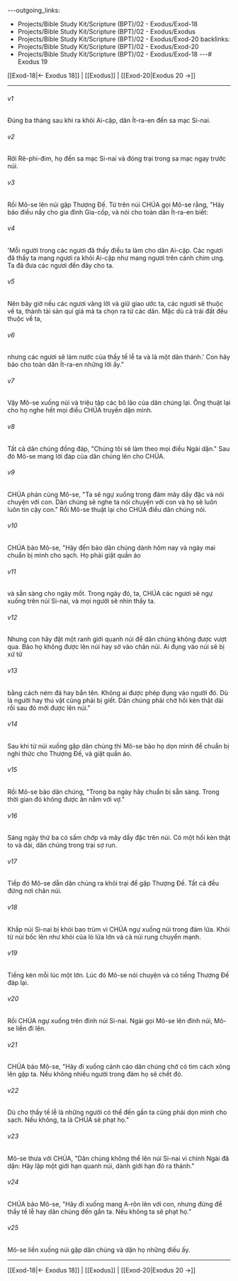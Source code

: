 ---outgoing_links:
  - Projects/Bible Study Kit/Scripture (BPT)/02 - Exodus/Exod-18
  - Projects/Bible Study Kit/Scripture (BPT)/02 - Exodus/Exodus
  - Projects/Bible Study Kit/Scripture (BPT)/02 - Exodus/Exod-20
backlinks:
  - Projects/Bible Study Kit/Scripture (BPT)/02 - Exodus/Exod-20
  - Projects/Bible Study Kit/Scripture (BPT)/02 - Exodus/Exod-18
---# Exodus 19

[[Exod-18|← Exodus 18]] | [[Exodus]] | [[Exod-20|Exodus 20 →]]
***



###### v1 
Đúng ba tháng sau khi ra khỏi Ai-cập, dân Ít-ra-en đến sa mạc Si-nai. 

###### v2 
Rời Rê-phi-đim, họ đến sa mạc Si-nai và đóng trại trong sa mạc ngay trước núi. 

###### v3 
Rồi Mô-se lên núi gặp Thượng Đế. Từ trên núi CHÚA gọi Mô-se rằng, "Hãy bảo điều nầy cho gia đình Gia-cốp, và nói cho toàn dân Ít-ra-en biết: 

###### v4 
'Mỗi người trong các ngươi đã thấy điều ta làm cho dân Ai-cập. Các ngươi đã thấy ta mang ngươi ra khỏi Ai-cập như mang ngươi trên cánh chim ưng. Ta đã đưa các ngươi đến đây cho ta. 

###### v5 
Nên bây giờ nếu các ngươi vâng lời và giữ giao ước ta, các ngươi sẽ thuộc về ta, thành tài sản quí giá mà ta chọn ra từ các dân. Mặc dù cả trái đất đều thuộc về ta, 

###### v6 
nhưng các ngươi sẽ làm nước của thầy tế lễ ta và là một dân thánh.' Con hãy bảo cho toàn dân Ít-ra-en những lời ấy." 

###### v7 
Vậy Mô-se xuống núi và triệu tập các bô lão của dân chúng lại. Ông thuật lại cho họ nghe hết mọi điều CHÚA truyền dặn mình. 

###### v8 
Tất cả dân chúng đồng đáp, "Chúng tôi sẽ làm theo mọi điều Ngài dặn." Sau đó Mô-se mang lời đáp của dân chúng lên cho CHÚA. 

###### v9 
CHÚA phán cùng Mô-se, "Ta sẽ ngự xuống trong đám mây dầy đặc và nói chuyện với con. Dân chúng sẽ nghe ta nói chuyện với con và họ sẽ luôn luôn tin cậy con." Rồi Mô-se thuật lại cho CHÚA điều dân chúng nói. 

###### v10 
CHÚA bảo Mô-se, "Hãy đến bảo dân chúng dành hôm nay và ngày mai chuẩn bị mình cho sạch. Họ phải giặt quần áo 

###### v11 
và sẵn sàng cho ngày mốt. Trong ngày đó, ta, CHÚA các ngươi sẽ ngự xuống trên núi Si-nai, và mọi người sẽ nhìn thấy ta. 

###### v12 
Nhưng con hãy đặt một ranh giới quanh núi để dân chúng không được vượt qua. Bảo họ không được lên núi hay sờ vào chân núi. Ai đụng vào núi sẽ bị xử tử 

###### v13 
bằng cách ném đá hay bắn tên. Không ai được phép đụng vào người đó. Dù là người hay thú vật cũng phải bị giết. Dân chúng phải chờ hồi kèn thật dài rồi sau đó mới được lên núi." 

###### v14 
Sau khi từ núi xuống gặp dân chúng thì Mô-se bảo họ dọn mình để chuẩn bị nghi thức cho Thượng Đế, và giặt quần áo. 

###### v15 
Rồi Mô-se bảo dân chúng, "Trong ba ngày hãy chuẩn bị sẵn sàng. Trong thời gian đó không được ăn nằm với vợ." 

###### v16 
Sáng ngày thứ ba có sấm chớp và mây dầy đặc trên núi. Có một hồi kèn thật to và dài, dân chúng trong trại sợ run. 

###### v17 
Tiếp đó Mô-se dẫn dân chúng ra khỏi trại để gặp Thượng Đế. Tất cả đều đứng nơi chân núi. 

###### v18 
Khắp núi Si-nai bị khói bao trùm vì CHÚA ngự xuống núi trong đám lửa. Khói từ núi bốc lên như khói của lò lửa lớn và cả núi rung chuyển mạnh. 

###### v19 
Tiếng kèn mỗi lúc một lớn. Lúc đó Mô-se nói chuyện và có tiếng Thượng Đế đáp lại. 

###### v20 
Rồi CHÚA ngự xuống trên đỉnh núi Si-nai. Ngài gọi Mô-se lên đỉnh núi, Mô-se liền đi lên. 

###### v21 
CHÚA bảo Mô-se, "Hãy đi xuống cảnh cáo dân chúng chớ có tìm cách xông lên gặp ta. Nếu không nhiều người trong đám họ sẽ chết đó. 

###### v22 
Dù cho thầy tế lễ là những người có thể đến gần ta cũng phải dọn mình cho sạch. Nếu không, ta là CHÚA sẽ phạt họ." 

###### v23 
Mô-se thưa với CHÚA, "Dân chúng không thể lên núi Si-nai vì chính Ngài đã dặn: Hãy lập một giới hạn quanh núi, dành giới hạn đó ra thánh." 

###### v24 
CHÚA bảo Mô-se, "Hãy đi xuống mang A-rôn lên với con, nhưng đừng để thầy tế lễ hay dân chúng đến gần ta. Nếu không ta sẽ phạt họ." 

###### v25 
Mô-se liền xuống núi gặp dân chúng và dặn họ những điều ấy.

***
[[Exod-18|← Exodus 18]] | [[Exodus]] | [[Exod-20|Exodus 20 →]]

